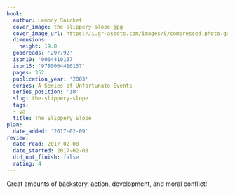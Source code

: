 ```yaml
---
book:
  author: Lemony Snicket
  cover_image: the-slippery-slope.jpg
  cover_image_url: https://i.gr-assets.com/images/S/compressed.photo.goodreads.com/books/1518835363l/297792._SX98_.jpg
  dimensions:
    height: 19.0
  goodreads: '297792'
  isbn10: '0064410137'
  isbn13: '9780064410137'
  pages: 352
  publication_year: '2003'
  series: A Series of Unfortunate Events
  series_position: '10'
  slug: the-slippery-slope
  tags:
  - ya
  title: The Slippery Slope
plan:
  date_added: '2017-02-09'
review:
  date_read: 2017-02-08
  date_started: 2017-02-08
  did_not_finish: false
  rating: 4
---
```


Great amounts of backstory, action, development, and moral conflict!
